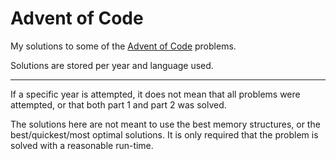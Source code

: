 # Advent of Code

My solutions to some of the [Advent of Code](https://adventofcode.com/) problems.

Solutions are stored per year and language used.

---

If a specific year is attempted, it does not mean that all problems were
attempted, or that both part 1 and part 2 was solved.

The solutions here are not meant to use the best memory structures, or the
best/quickest/most optimal solutions. It is only required that the problem is
solved with a reasonable run-time.

